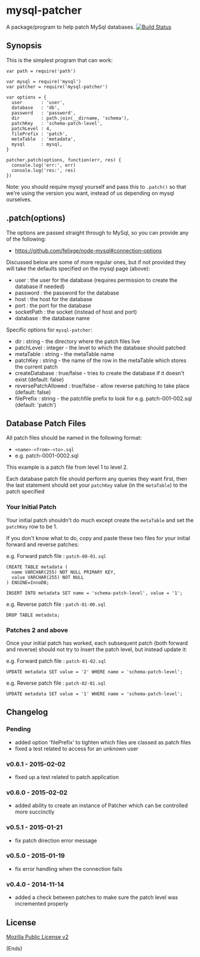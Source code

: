 # mysql-patcher #

A package/program to help patch MySql databases. [![Build Status](https://api.travis-ci.org/mozilla/mysql-patcher.svg)](https://travis-ci.org/chilts/mysql-patcher)

## Synopsis ##

This is the simplest program that can work:

```
var path = require('path')

var mysql = require('mysql')
var patcher = require('mysql-patcher')

var options = {
  user       : 'user',
  database   : 'db',
  password   : 'password',
  dir        : path.join(__dirname, 'schema'),
  patchKey   : 'schema-patch-level',
  patchLevel : 4,
  filePrefix : 'patch',
  metaTable  : 'metadata',
  mysql      : mysql,
}

patcher.patch(options, function(err, res) {
  console.log('err:', err)
  console.log('res:', res)
})
```

Note: you should require mysql yourself and pass this to `.patch()` so that we're using the version you
want, instead of us depending on mysql ourselves.

## .patch(options) ##

The options are passed straight through to MySql, so you can provide any of the following:

* https://github.com/felixge/node-mysql#connection-options

Discussed below are some of more regular ones, but if not provided they will take the defaults specified
on the mysql page (above):

* user                : the user for the database (requires permission to create the database if needed)
* password            : the password for the database
* host                : the host for the database
* port                : the port for the database
* socketPath          : the socket (instead of host and port)
* database            : the database name

Specific options for `mysql-patcher`:

* dir                 : string - the directory where the patch files live
* patchLevel          : integer - the level to which the database should patched
* metaTable           : string - the metaTable name
* patchKey            : string - the name of the row in the metaTable which stores the current patch
* createDatabase      : true/false - tries to create the database if it doesn't exist (default: false)
* reversePatchAllowed : true/false - allow reverse patching to take place (default: false)
* filePrefix          : string - the patchfile prefix to look for e.g. patch-001-002.sql (default: 'patch')

## Database Patch Files ##

All patch files should be named in the following format:

* `<name>-<from>-<to>.sql`
* e.g. patch-0001-0002.sql

This example is a patch file from level 1 to level 2.

Each database patch file should perform any queries they want first, then the last statement should
set your `patchKey` value (in the `metaTable`) to the patch specified

### Your Initial Patch ###

Your initial patch shouldn't do much except create the `metaTable` and set the `patchKey` row to be 1.

If you don't know what to do, copy and paste these two files for your initial forward and reverse patches:

e.g. Forward patch file : `patch-00-01.sql`

```
CREATE TABLE metadata (
  name VARCHAR(255) NOT NULL PRIMARY KEY,
  value VARCHAR(255) NOT NULL
) ENGINE=InnoDB;

INSERT INTO metadata SET name = 'schema-patch-level', value = '1';
```

e.g. Reverse patch file : `patch-01-00.sql`

```
DROP TABLE metadata;
```

### Patches 2 and above ###

Once your initial patch has worked, each subsequent patch (both forward and reverse) should not try to insert the
patch level, but instead update it:

e.g. Forward patch file : `patch-01-02.sql`

```
UPDATE metadata SET value = '2' WHERE name = 'schema-patch-level';
```

e.g. Reverse patch file : `patch-02-01.sql`

```
UPDATE metadata SET value = '1' WHERE name = 'schema-patch-level';
```

## Changelog ##

### Pending ###

* added option 'filePrefix' to tighten which files are classed as patch files
* fixed a test related to access for an unknown user

### v0.6.1 - 2015-02-02 ###

* fixed up a test related to patch application

### v0.6.0 - 2015-02-02 ###

* added ability to create an instance of Patcher which can be controlled more succinctly

### v0.5.1 - 2015-01-21 ###

* fix patch direction error message

### v0.5.0 - 2015-01-19 ###

* fix error handling when the connection fails

### v0.4.0 - 2014-11-14 ###

* added a check between patches to make sure the patch level was incremented properly

## License ##

[Mozilla Public License v2](https://www.mozilla.org/MPL/2.0/)

(Ends)
